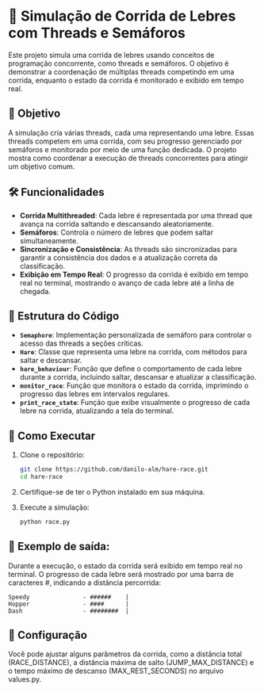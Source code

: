 # 🐇 Simulação de Corrida de Lebres com Threads e Semáforos

Este projeto simula uma corrida de lebres usando conceitos de programação concorrente, como threads e semáforos. O objetivo é demonstrar a coordenação de múltiplas threads competindo em uma corrida, enquanto o estado da corrida é monitorado e exibido em tempo real.

## 🎯 Objetivo

A simulação cria várias threads, cada uma representando uma lebre. Essas threads competem em uma corrida, com seu progresso gerenciado por semáforos e monitorado por meio de uma função dedicada. O projeto mostra como coordenar a execução de threads concorrentes para atingir um objetivo comum.

## 🛠️ Funcionalidades

- **Corrida Multithreaded**: Cada lebre é representada por uma thread que avança na corrida saltando e descansando aleatoriamente.
- **Semáforos**: Controla o número de lebres que podem saltar simultaneamente.
- **Sincronização e Consistência**: As threads são sincronizadas para garantir a consistência dos dados e a atualização correta da classificação.
- **Exibição em Tempo Real**: O progresso da corrida é exibido em tempo real no terminal, mostrando o avanço de cada lebre até a linha de chegada.

## 📁 Estrutura do Código

- **`Semaphore`**: Implementação personalizada de semáforo para controlar o acesso das threads a seções críticas.
- **`Hare`**: Classe que representa uma lebre na corrida, com métodos para saltar e descansar.
- **`hare_behaviour`**: Função que define o comportamento de cada lebre durante a corrida, incluindo saltar, descansar e atualizar a classificação.
- **`monitor_race`**: Função que monitora o estado da corrida, imprimindo o progresso das lebres em intervalos regulares.
- **`print_race_state`**: Função que exibe visualmente o progresso de cada lebre na corrida, atualizando a tela do terminal.

## 🚀 Como Executar

1. Clone o repositório:
   ```bash
   git clone https://github.com/danilo-alm/hare-race.git
   cd hare-race


2. Certifique-se de ter o Python instalado em sua máquina.

3. Execute a simulação:
   ```bash
   python race.py


## 📝 Exemplo de saída:

Durante a execução, o estado da corrida será exibido em tempo real no terminal. O progresso de cada lebre será mostrado por uma barra de caracteres #, indicando a distância percorrida:

```
Speedy               - ######    |
Hopper               - ####      |
Dash                 - ########  |
```

## 🔧 Configuração

Você pode ajustar alguns parâmetros da corrida, como a distância total (RACE_DISTANCE), a distância máxima de salto (JUMP_MAX_DISTANCE) e o tempo máximo de descanso (MAX_REST_SECONDS) no arquivo values.py.
